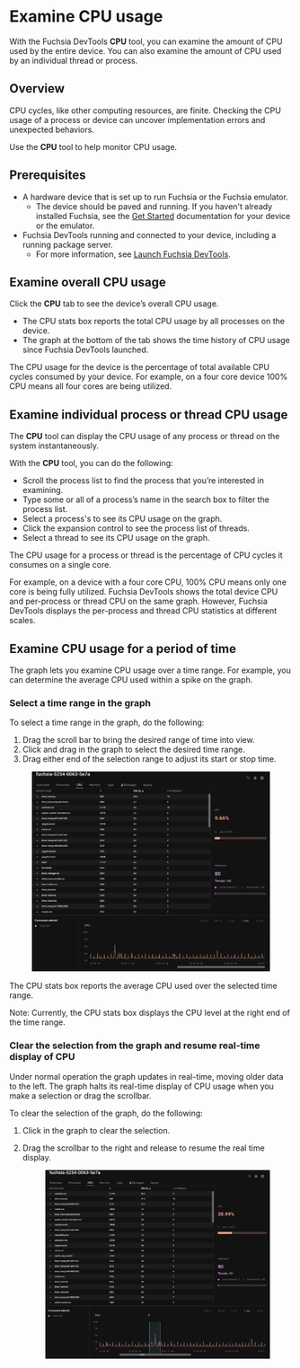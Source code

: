 # Examine CPU usage

With the Fuchsia DevTools **CPU** tool, you can examine the amount of CPU used by
the entire device. You can also examine the amount of CPU used by an
individual thread or process.

## Overview

CPU cycles, like other computing resources, are finite. Checking the CPU usage
of a process or device can uncover implementation errors and
unexpected behaviors.

Use the **CPU** tool to help monitor CPU usage.

## Prerequisites

*   A hardware device that is set up to run Fuchsia or the Fuchsia emulator.
    *   The device should be paved and running. If you haven't already
    installed Fuchsia, see the [Get Started](/docs/get-started/README.md)
    documentation for your device or the emulator.
*   Fuchsia DevTools running and connected to your device, including a
    running package server.
    *   For more information, see [Launch Fuchsia DevTools](/docs/development/testing/tools/devtools/launch-devtools.md).

## Examine overall CPU usage

Click the **CPU** tab to see the device’s overall CPU usage.

*   The CPU stats box reports the total CPU usage by all processes on the device.
*   The graph at the bottom of the tab shows the time history of CPU usage
    since Fuchsia DevTools launched.

The CPU usage for the device is the percentage of total available CPU cycles
consumed by your device. For example, on a four core device 100% CPU
means all four cores are being utilized.

## Examine individual process or thread CPU usage

The **CPU** tool can display the CPU usage of any process or thread on
the system instantaneously.

With the **CPU** tool, you can do the following:

*   Scroll the process list to find the process that you’re interested in
    examining.
*   Type some or all of a process’s name in the search box to filter
    the process list.
*   Select a process's to see its CPU usage on the graph.
*   Click the expansion control to see the process list of threads.
*   Select a thread to see its CPU usage on the graph.

The CPU usage for a process or thread is the percentage of CPU cycles it
consumes on a single core.

For example, on a device with a four core CPU, 100% CPU means
only one core is being fully utilized. Fuchsia DevTools shows the total device
CPU and per-process or thread CPU on the same graph. However, Fuchsia DevTools
displays the per-process and thread CPU statistics at different scales.

## Examine CPU usage for a period of time

The graph lets you examine CPU usage over a time range. For example, you can
determine the average CPU used within a spike on the graph.

### Select a time range in the graph

To select a time range in the graph, do the following:

  1. Drag the scroll bar to bring the desired range of time into view.
  1. Click and drag in the graph to select the desired time range.
  1. Drag either end of the selection range to adjust its start or stop time.

  <figure><a href="images/cpu_tab_01.gif">
    <img src="images/cpu_tab_01.gif"
         style="width:800px"
         alt=""></a>
  </figure>

  The CPU stats box reports the average CPU used over the selected time range.

  Note: Currently, the CPU stats box displays the CPU level at the
  right end of the time range.

### Clear the selection from the graph and resume real-time display of CPU

Under normal operation the graph updates in real-time, moving older data to the
left. The graph halts its real-time display of CPU usage when you make a
selection or drag the scrollbar.

To clear the selection of the graph, do the following:

1. Click in the graph to clear the selection.
1. Drag the scrollbar to the right and release to resume the real time display.

   <figure><a href="images/cpu_tab_02.gif">
     <img src="images/cpu_tab_02.gif"
          style="width:800px"
          alt=""></a>
   </figure>

